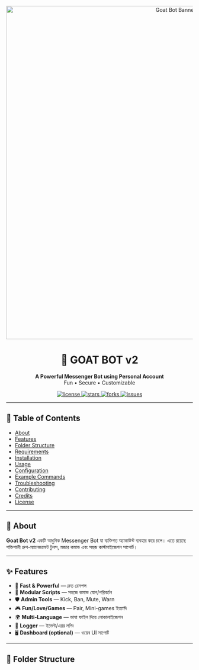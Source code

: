 <!-- =========================================================
  GOAT BOT v2 – README
  Repo: https://github.com/farhuu0/jibon
  Author(s): NTKhang • XNIL6X OBITO • Farhuu0
========================================================= -->

<!-- Banner -->
<p align="center">
  <!-- Change this banner URL to your own if you want -->
  <img src="https://files.catbox.moe/5zsj7r.png" width="900" alt="Goat Bot Banner"/>
</p>

<h1 align="center">🐐 GOAT BOT v2</h1>
<p align="center">
  <b>A Powerful Messenger Bot using Personal Account</b><br/>
  Fun • Secure • Customizable
</p>

<p align="center">
  <a href="https://github.com/farhuu0/jibon">
    <img src="https://img.shields.io/github/license/farhuu0/jibon?style=for-the-badge&color=2ea043" alt="license">
  </a>
  <a href="https://github.com/farhuu0/jibon/stargazers">
    <img src="https://img.shields.io/github/stars/farhuu0/jibon?style=for-the-badge" alt="stars">
  </a>
  <a href="https://github.com/farhuu0/jibon/forks">
    <img src="https://img.shields.io/github/forks/farhuu0/jibon?style=for-the-badge" alt="forks">
  </a>
  <a href="https://github.com/farhuu0/jibon/issues">
    <img src="https://img.shields.io/github/issues/farhuu0/jibon?style=for-the-badge&color=ff5555" alt="issues">
  </a>
</p>

---

## 🔗 Table of Contents
- [About](#-about)
- [Features](#-features)
- [Folder Structure](#-folder-structure)
- [Requirements](#-requirements)
- [Installation](#-installation)
- [Usage](#-usage)
- [Configuration](#-configuration)
- [Example Commands](#-example-commands)
- [Troubleshooting](#-troubleshooting)
- [Contributing](#-contributing)
- [Credits](#-credits)
- [License](#-license)

---

## 📖 About
**Goat Bot v2** একটি আধুনিক Messenger Bot যা ব্যক্তিগত অ্যাকাউন্ট ব্যবহার করে চলে। এতে রয়েছে শক্তিশালী গ্রুপ-ম্যানেজমেন্ট টুলস, মজার কমান্ড এবং সহজ কাস্টমাইজেশন সাপোর্ট।

---

## ✨ Features
- 🚀 **Fast & Powerful** — দ্রুত রেসপন্স
- 🧩 **Modular Scripts** — সহজে কমান্ড যোগ/পরিবর্তন
- 🛡 **Admin Tools** — Kick, Ban, Mute, Warn
- 🎮 **Fun/Love/Games** — Pair, Mini-games ইত্যাদি
- 🌍 **Multi-Language** — ভাষা ফাইল দিয়ে লোকালাইজেশন
- 📝 **Logger** — ইভেন্ট/এরর লগিং
- 🖥 **Dashboard (optional)** — ওয়েব UI সাপোর্ট

---

## 📂 Folder Structure
